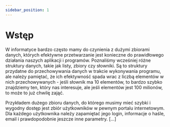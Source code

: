 ```yaml
---
sidebar_position: 1
---
```


# Wstęp

W informatyce bardzo często mamy do czynienia z dużymi zbiorami danych, których
efektywne przetwarzanie jest konieczne do prawidłowego działania naszych
aplikacji i programów. Poznaliśmy wcześniej różne struktury danych, takie jak
listy, zbiory czy słowniki. Są to struktury przydatne do przechowywania
danych w trakcie wykonywania programu, ale należy pamiętać, że ich efektywność
spada wrac z liczbą elementów w nich przechowywanych - jeśli słownik ma 10
elementów, to bardzo szybko znajdziemy ten, który nas interesuje, ale jeśli
elementów jest 100 milionów, to może to już chwilę zająć.

Przykładem dużego zbioru danych, do którego musimy mieć szybki i wygodny dostęp
jest zbiór użytkowników w pewnym portalu internetowym. Dla każdego użytkownika
należy zapamiętać jego login, informacje o haśle, email i prawdopodobnie jeszcze
inne parametry. [...]
